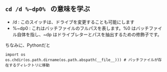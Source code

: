 ## `cd /d %~dp0% ` の意味を学ぶ
* /d : このスイッチは、ドライブを変更することも可能にします
* %~dp0 : これはバッチファイルのフルパスを表します。%0 はバッチファイル自体を指し、~dp はドライブレターとパスを抽出するための修飾子です。

ちなみに、Pythonだと
```
import os
os.chdir(os.path.dirname(os.path.abspath(__file__))) # バッチファイルが存在するディレクトリに移動
```
